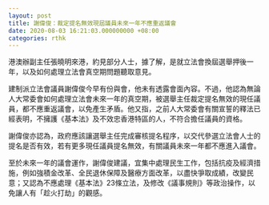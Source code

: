 ```yaml
---
layout: post
title: 謝偉俊：裁定提名無效現屆議員未來一年不應重返議會
date: 2020-08-03 16:21:03.000000000 +08:00
categories: rthk
---
```


港澳辦副主任張曉明來港，約見部分人士，據了解，是就立法會換屆選舉押後一年，以及如何處理立法會真空期問題聽取意見。

建制派立法會議員謝偉俊今早有份與會，他未有透露會面內容。不過，他認為無論人大常委會如何處理立法會未來一年的真空期，被選舉主任裁定提名無效的現任議員，都不應重返議會，以免產生矛盾。他又指，之前人大常委會有關宣誓的釋法已經表明，不擁護《基本法》及不效忠香港特區的人，不符合擔任議員的資格。

謝偉俊亦認為，政府應該讓選舉主任完成審核提名程序，以交代參選立法會人士的提名是否有效，若有更多現任議員提名無效，有關議員未來一年都不應進入議會。

至於未來一年的議會運作，謝偉俊建議，宜集中處理民生工作，包括抗疫及經濟措施，例如強積金改革、全民退休保障及醫療方面改革，以盡快爭取成績，改變民意；又認為不應處理《基本法》23條立法，及修改《議事規則》等政治操作，以免讓人有「趁火打劫」的觀感。
